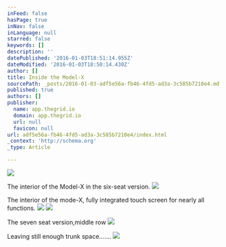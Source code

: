 ```yaml
---
inFeed: false
hasPage: true
inNav: false
inLanguage: null
starred: false
keywords: []
description: ''
datePublished: '2016-01-03T18:51:14.955Z'
dateModified: '2016-01-03T18:50:14.430Z'
author: []
title: Inside the Model-X
sourcePath: _posts/2016-01-03-adf5e56a-fb46-4fd5-ad3a-3c585b7210e4.md
published: true
authors: []
publisher:
  name: app.thegrid.io
  domain: app.thegrid.io
  url: null
  favicon: null
url: adf5e56a-fb46-4fd5-ad3a-3c585b7210e4/index.html
_context: 'http://schema.org'
_type: Article

---
```

![](https://imgflo.herokuapp.com/graph/vahj1ThiexotieMo/f11471273246b07370c3bd0ce25514d9/passthrough.jpg?height=600&input=https%3A%2F%2Fs3-us-west-2.amazonaws.com%2Fthe-grid-img%2Fp%2F01e48ed9277c37a89f10915eb24ddfecc89fa23c.jpg)

The interior of the Model-X in the six-seat version.
![](https://the-grid-user-content.s3-us-west-2.amazonaws.com/1fa2fcef-0cea-458d-b9a5-526d75df1767.jpg)

The interior of the mode-X, fully integrated touch screen for nearly all functions.
![](https://the-grid-user-content.s3-us-west-2.amazonaws.com/ff57178e-6205-4231-b837-672372019399.jpg)
![](https://the-grid-user-content.s3-us-west-2.amazonaws.com/34b627e5-91dc-4900-ba60-00981cf21ff3.jpg)

The seven seat version,middle row
![](https://the-grid-user-content.s3-us-west-2.amazonaws.com/56cc6b2b-01a6-49b4-a56b-c18033750e5f.jpg)

Leaving still enough trunk space....... ![](https://the-grid-user-content.s3-us-west-2.amazonaws.com/33b12131-190a-4832-918c-cf129040c8fd.jpg)